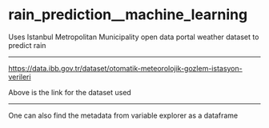# rain_prediction__machine_learning
Uses Istanbul Metropolitan Municipality open data portal weather dataset to predict rain

---------

https://data.ibb.gov.tr/dataset/otomatik-meteorolojik-gozlem-istasyon-verileri

Above is the link for the dataset used


---------

One can also find the metadata from variable explorer as a dataframe